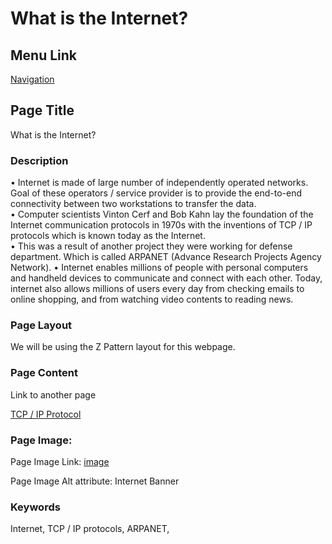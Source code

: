 # What is the Internet?

## Menu Link

[Navigation](/sections/navbar.md)


## Page Title
What is the Internet?

### Description

•	Internet is made of large number of independently operated networks. Goal of these operators / service provider is to provide the end-to-end connectivity between two workstations to transfer the data.   
•	Computer scientists Vinton Cerf and Bob Kahn lay the foundation of the Internet communication protocols in 1970s with the inventions of TCP / IP protocols which is known today as the Internet.  
•	This was a result of another project they were working for defense department. Which is called ARPANET (Advance Research Projects Agency Network). 
•	Internet enables millions of people with personal computers and handheld devices to communicate and connect with each other. Today, internet also allows millions of users every day from checking emails to online shopping, and from watching video contents to reading news. 



### Page Layout
We will be using the Z Pattern layout for this webpage.

### Page Content

Link to another page

[TCP / IP Protocol](protocol.md)



### Page Image:

Page Image Link: [image](https://images.unsplash.com/photo-1564760290292-23341e4df6ec?ixlib=rb-1.2.1&ixid=MnwxMjA3fDB8MHxwaG90by1wYWdlfHx8fGVufDB8fHx8&auto=format&fit=crop&w=2850&q=80)

Page Image Alt attribute: Internet Banner


### Keywords

Internet, TCP / IP protocols, ARPANET,


